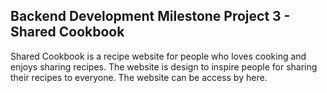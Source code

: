 ## Backend Development Milestone Project 3 - Shared Cookbook
Shared Cookbook is a recipe website for people who loves cooking and enjoys sharing recipes. The website is design to inspire people for sharing their recipes to everyone.
The website can be access by here.
